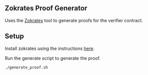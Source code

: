 Zokrates Proof Generator
-------------------------

Uses the [Zokrates][zokrates] tool to generate proofs for the verifier contract.




## Setup

Install zokrates using the instructions [here][zokrates-install].

Run the generate script to generate the proof.

```bash
./generate_proof.sh
```






[zokrates]: [https://zokrates.github.io/]
[zokrates-install]: [https://zokrates.github.io/gettingstarted.html#one-line-installation]